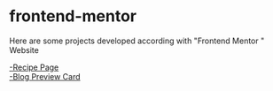 # frontend-mentor

Here are some projects developed according with "Frontend Mentor " Website

 <a href="https://caioatala.github.io/frontend-mentor/recipe-page/"> -Recipe Page </a> <br>
 <a href="https://caioatala.github.io/frontend-mentor/blog-preview/" target="_blank"> -Blog Preview Card </a>


